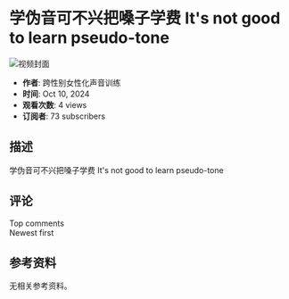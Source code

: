 # 学伪音可不兴把嗓子学费 It's not good to learn pseudo-tone

![视频封面](https://i.ytimg.com/vi/1agk_MfSoQM/hqdefault.jpg?sqp=-oaymwEmCKgBEF5IWvKriqkDGQgBFQAAiEIYAdgBAeIBCggYEAIYBjgBQAE=&rs=AOn4CLDFxVzeGVyOviXGmn7hlZiJIxyFbg)

- **作者**: 跨性别女性化声音训练
- **时间**: Oct 10, 2024
- **观看次数**: 4 views
- **订阅者**: 73 subscribers

## 描述
学伪音可不兴把嗓子学费 It's not good to learn pseudo-tone

## 评论
Top comments  
Newest first  

## 参考资料
无相关参考资料。
<!-- tcd_original_link https://www.youtube.com/watch?v=JXgm0wOlFzo -->
